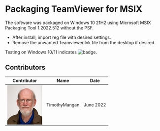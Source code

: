 # Packaging TeamViewer for MSIX

The software was packaged on Windows 10 21H2 using Microsoft MSIX Packaging Tool 1.2022.512 without the PSF.
* After install, import reg file with desired settings.
* Remove the unwanted Teamviewer.lnk file from the desktop if desired.



Testing on Windows 10/11 indicates ![badge](https://img.shields.io/badge/-Full%20Fidelity-brightgreen?style=for-the-badge).


## Contributors

| Contributor | Name | Date |
|----|----|----|
| [<img src="/media/Contributors/TimMangan.jpg" align="left" Height="128" />](/media/Contributors/TimMangan.jpg) | TimothyMangan | June 2022 |


